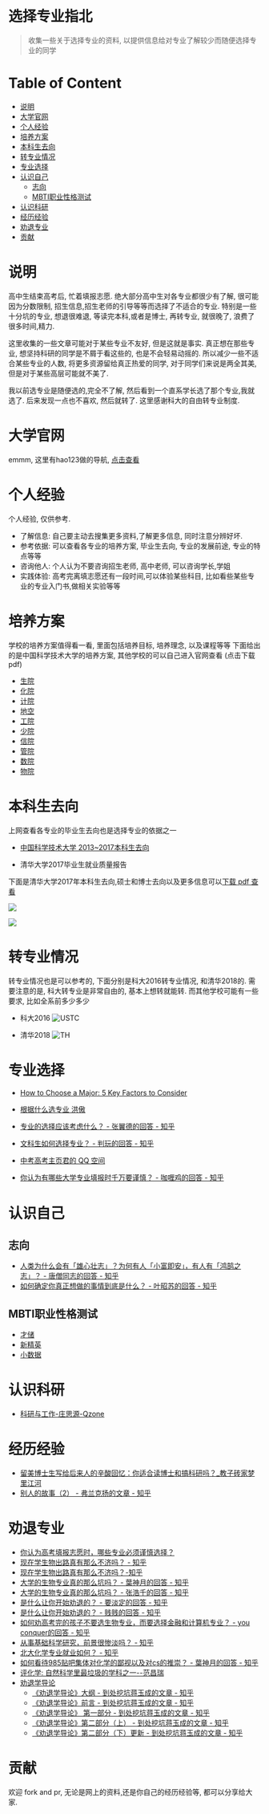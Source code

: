 # 选择专业指北
>收集一些关于选择专业的资料, 以提供信息给对专业了解较少而随便选择专业的同学

# Table of Content
<!-- vim-markdown-toc GFM -->

* [说明](#说明)
* [大学官网](#大学官网)
* [个人经验](#个人经验)
* [培养方案](#培养方案)
* [本科生去向](#本科生去向)
* [转专业情况](#转专业情况)
* [专业选择](#专业选择)
* [认识自己](#认识自己)
    * [志向](#志向)
    * [MBTI职业性格测试](#mbti职业性格测试)
* [认识科研](#认识科研)
* [经历经验](#经历经验)
* [劝退专业](#劝退专业)
* [贡献](#贡献)

<!-- vim-markdown-toc -->

# 说明
高中生结束高考后, 忙着填报志愿. 绝大部分高中生对各专业都很少有了解, 很可能因为分数限制, 招生信息,招生老师的引导等等而选择了不适合的专业. 特别是一些十分坑的专业, 想退很难退, 等读完本科,或者是博士, 再转专业, 就很晚了, 浪费了很多时间,精力. 

这里收集的一些文章可能对于某些专业不友好, 但是这就是事实. 真正想在那些专业, 想坚持科研的同学是不屑于看这些的, 也是不会轻易动摇的. 所以减少一些不适合某些专业的人数, 将更多资源留给真正热爱的同学, 对于同学们来说是两全其美, 但是对于某些高层可能就不美了.

我以前选专业是随便选的,完全不了解, 然后看到一个直系学长选了那个专业,我就选了. 后来发现一点也不喜欢, 然后就转了. 这里感谢科大的自由转专业制度.
# 大学官网
emmm, 这里有hao123做的导航, [点击查看](http://www.hao123.com/edu)

# 个人经验
个人经验, 仅供参考.
* 了解信息: 自己要主动去搜集更多资料,了解更多信息, 同时注意分辨好坏.
* 参考依据: 可以查看各专业的培养方案, 毕业生去向, 专业的发展前途, 专业的特点等等
* 咨询他人: 个人认为不要咨询招生老师, 高中老师, 可以咨询学长,学姐
* 实践体验: 高考完离填志愿还有一段时间,可以体验某些科目, 比如看些某些专业的专业入门书,做相关实验等等

# 培养方案
学校的培养方案值得看一看, 里面包括培养目标, 培养理念, 以及课程等等
下面给出的是中国科学技术大学的培养方案, 其他学校的可以自己进入官网查看
(点击下载pdf)
* [生院](https://raw.githubusercontent.com/mbinary/choose-major-wisely/master/USTC-training-plan/biology.pdf)
* [化院](https://raw.githubusercontent.com/mbinary/choose-major-wisely/master/USTC-training-plan/chemistry.pdf)
* [计院](https://raw.githubusercontent.com/mbinary/choose-major-wisely/master/USTC-training-plan/cs.pdf)
* [地空](https://raw.githubusercontent.com/mbinary/choose-major-wisely/master/USTC-training-plan/earth-and-space.pdf)
* [工院](https://raw.githubusercontent.com/mbinary/choose-major-wisely/master/USTC-training-plan/engineering.pdf)
* [少院](https://raw.githubusercontent.com/mbinary/choose-major-wisely/master/USTC-training-plan/giftd-young.pdf)
* [信院](https://raw.githubusercontent.com/mbinary/choose-major-wisely/master/USTC-training-plan/infomation.pdf)
* [管院](https://raw.githubusercontent.com/mbinary/choose-major-wisely/master/USTC-training-plan/management.pdf)
* [数院](https://raw.githubusercontent.com/mbinary/choose-major-wisely/master/USTC-training-plan/math.pdf)
* [物院](https://raw.githubusercontent.com/mbinary/choose-major-wisely/master/USTC-training-plan/physics.pdf)

# 本科生去向
上网查看各专业的毕业生去向也是选择专业的依据之一

* [中国科学技术大学 2013~2017本科生去向](https://mp.weixin.qq.com/s/mxOlARwN50HgGog9074ejw)

* 清华大学2017毕业生就业质量报告

下面是清华大学2017年本科生去向,硕士和博士去向以及更多信息可以[下载 pdf 查看](https://raw.githubusercontent.com/mbinary/choose-major-wisely/master/Tsinghua-2017/graduate-employment-quality-report.pdf)

![](Tsinghua-2017/undergraduate1.png)
    
![](Tsinghua-2017/undergraduate2.png)

# 转专业情况
转专业情况也是可以参考的, 下面分别是科大2016转专业情况, 和清华2018的. 需要注意的是, 科大转专业是非常自由的, 基本上想转就能转. 而其他学校可能有一些要求, 比如全系前多少多少

* 科大2016
![USTC](src/change-major-USTC.jpeg)

* 清华2018
![TH](src/change-major-TH.jpg)



# 专业选择
* [How to Choose a Major: 5 Key Factors to Consider](https://blog.prepscholar.com/how-to-choose-a-major)

* [根据什么选专业 洪傲](http://blog.sina.com.cn/s/blog_5406f84d0100gget.html)

* [专业的选择应该考虑什么？ - 张翼德的回答 - 知乎](https://www.zhihu.com/question/31946325/answer/53963095)

* [文科生如何选择专业？ - 判玩的回答 - 知乎](https://www.zhihu.com/question/21108231/answer/27250483)

* [中考高考主页君的 QQ 空间](https://user.qzone.qq.com/2220112228/mood/64395484d204215b39e80500?_t_=0.5574310820768789)

* [你认为有哪些大学专业填报时千万要谨慎？ - 咖喱鸡的回答 - 知乎](https://www.zhihu.com/question/47539927/answer/354946798)

# 认识自己
## 志向
* [人类为什么会有「雄心壮志」？为何有人「小富即安」，有人有「鸿鹄之志」？ - 唐僧同志的回答 - 知乎](https://www.zhihu.com/question/21568048/answer/18848977)
* [如何确定你真正想做的事情到底是什么？ - 叶昭苏的回答 - 知乎](https://www.zhihu.com/question/24272298/answer/32399629)

## MBTI职业性格测试
* [才储](http://www.apesk.com/mbti/dati.asp)
* [新精英](http://www.xjy.cn/ceping/mbti.htm#main)
* [小数据](https://www.arealme.com/16types/cn/)
 
# 认识科研
* [科研与工作-庄思源-Qzone](https://user.qzone.qq.com/2980412917/blog/1480411676?_t_=0.2790794687199656)

# 经历经验
* [留美博士生写给后来人的辛酸回忆：你适合读博士和搞科研吗？_教子砖家梦里江河](http://blog.sina.cn/dpool/blog/s/blog_4ee63ce90102ea4x.html)
* [别人的故事（2） - 弗兰克扬的文章 - 知乎](https://zhuanlan.zhihu.com/p/24543168)

# 劝退专业
* [你认为高考填报志愿时，哪些专业必须谨慎选择？](https://www.zhihu.com/question/47539927)
* [现在学生物出路真有那么不济吗？ - 知乎](https://www.zhihu.com/question/28347460)
* [现在学生物出路真有那么不济吗？-知乎](https://www.zhihu.com/question/28347460)
* [大学的生物专业真的那么坑吗？ - 葉神月的回答 - 知乎](https://www.zhihu.com/question/26106045/answer/76377967)
* [大学的生物专业真的那么坑吗？ - 张浩千的回答 - 知乎](https://www.zhihu.com/question/26106045/answer/37837050)
* [是什么让你开始劝退的？ - 要淡定的回答 - 知乎](https://www.zhihu.com/question/67812985/answer/256891192)
* [是什么让你开始劝退的？ - 贱贱的回答 - 知乎](https://www.zhihu.com/question/67812985/answer/256837300)
* [如何劝高考完的孩子不要选生物专业，而要选择金融和计算机专业？ - you conquer的回答 - 知乎](https://www.zhihu.com/question/31815677/answer/53939577)
* [从事基础科学研究，前景很惨淡吗？ - 知乎](https://www.zhihu.com/question/24308741/answer/27390020)
* [北大化学专业就业如何？ - 知乎](https://www.zhihu.com/question/47997512/answer/108575877)
* [如何看待985贴吧集体对化学的鄙视以及对cs的推崇？ - 葉神月的回答 - 知乎](https://www.zhihu.com/question/38404981/answer/79848997)
* [评化学: 自然科学里最垃圾的学科之一--范昌瑞](http://chuansong.me/n/437013)
* [劝退学导论](https://zhuanlan.zhihu.com/unsa-retribution)
    - [《劝退学导论》大纲 - 到处挖坑蒋玉成的文章 - 知乎](https://zhuanlan.zhihu.com/p/25940780)
    - [《劝退学导论》前言 - 到处挖坑蒋玉成的文章 - 知乎](https://zhuanlan.zhihu.com/p/26527258)
    - [ 《劝退学导论》 第一部分 - 到处挖坑蒋玉成的文章 - 知乎](https://zhuanlan.zhihu.com/p/26647300)
    - [《劝退学导论》第二部分（上） - 到处挖坑蒋玉成的文章 - 知乎](https://zhuanlan.zhihu.com/p/27188243)
    - [《劝退学导论》第二部分（下）更新 - 到处挖坑蒋玉成的文章 - 知乎](https://zhuanlan.zhihu.com/p/28740169)
    

# 贡献
欢迎 fork and pr, 无论是网上的资料,还是你自己的经历经验等, 都可以分享给大家.
